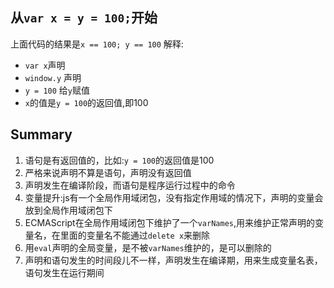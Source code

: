 ## 从`var x = y = 100;`开始
上面代码的结果是`x == 100; y == 100`
解释:
- `var x`声明
- `window.y` 声明
- `y = 100` 给`y`赋值
- `x`的值是`y = 100`的返回值,即100
## Summary
1. 语句是有返回值的，比如:`y = 100`的返回值是100
2. 严格来说声明不算是语句，声明没有返回值
3. 声明发生在编译阶段，而语句是程序运行过程中的命令
4. 变量提升:js有一个全局作用域闭包，没有指定作用域的情况下，声明的变量会放到全局作用域闭包下
5. ECMAScript在全局作用域闭包下维护了一个`varNames`,用来维护正常声明的变量名，在里面的变量名不能通过`delete x`来删除
6. 用`eval`声明的全局变量，是不被`varNames`维护的，是可以删除的
7. 声明和语句发生的时间段儿不一样，声明发生在编译期，用来生成变量名表，语句发生在运行期间
